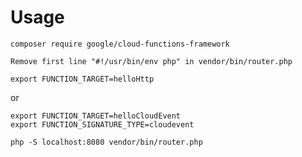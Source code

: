 # Usage

`composer require google/cloud-functions-framework`

`Remove first line "#!/usr/bin/env php" in vendor/bin/router.php`

`export FUNCTION_TARGET=helloHttp`

or

```
export FUNCTION_TARGET=helloCloudEvent
export FUNCTION_SIGNATURE_TYPE=cloudevent
```

`php -S localhost:8080 vendor/bin/router.php`